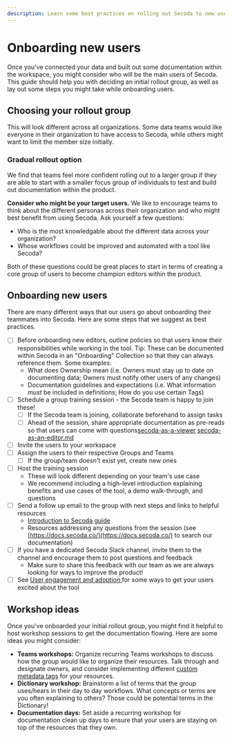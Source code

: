 ```yaml
---
description: Learn some best practices on rolling out Secoda to new users.
---
```


# Onboarding new users

Once you've connected your data and built out some documentation within the workspace, you might consider who will be the main users of Secoda. This guide should help you with deciding an initial rollout group, as well as lay out some steps you might take while onboarding users.

## Choosing your rollout group

This will look different across all organizations. Some data teams would like everyone in their organization to have access to Secoda, while others might want to limit the member size initially.

### Gradual rollout option

We find that teams feel more confident rolling out to a larger group if they are able to start with a smaller focus group of individuals to test and build out documentation within the product.

**Consider who might be your target users.** We like to encourage teams to think about the different personas across their organization and who might best benefit from using Secoda. Ask yourself a few questions:

* Who is the most knowledgable about the different data across your organization?&#x20;
* Whose workflows could be improved and automated with a tool like Secoda?

Both of these questions could be great places to start in terms of creating a core group of users to become champion editors within the product.

## Onboarding new users

There are many different ways that our users go about onboarding their teammates into Secoda. Here are some steps that we suggest as best practices.

* [ ] Before onboarding new editors, outline policies so that users know their responsibilities while working in the tool. Tip: These can be documented within Secoda in an "Onboarding" Collection so that they can always reference them. Some examples:
  * What does Ownership mean (i.e. Owners must stay up to date on documenting data; Owners must notify other users of any changes)
  * Documentation guidelines and expectations (i.e. What information _must_ be included in definitions; How do you use certain Tags)
* [ ] Schedule a group training session - the Secoda team is happy to join these!
  * [ ] If the Secoda team is joining, collaborate beforehand to assign tasks
  * [ ] Ahead of the session, share appropriate documentation as pre-reads so that users can come with questions[secoda-as-a-viewer](../../secoda-as-a-viewer/ "mention") [secoda-as-an-editor.md](../../secoda-as-an-editor.md "mention")
* [ ] Invite the users to your workspace
* [ ] Assign the users to their respective Groups and Teams
  * [ ] If the group/team doesn't exist yet, create new ones
* [ ] Host the training session&#x20;
  * These will look different depending on your team's use case
  * We recommend including a high-level introduction explaining benefits and use cases of the tool, a demo walk-through, and questions
* [ ] Send a follow up email to the group with next steps and links to helpful resources
  * [Introduction to Secoda guide](https://secoda.notion.site/Secoda-Intro-Guide-277512fb0c224b8a920fa0b099a26810)
  * Resources addressing any questions from the session (see [https://docs.secoda.co/](https://docs.secoda.co/) to search our documentation)
* [ ] If you have a dedicated Secoda Slack channel, invite them to the channel and encourage them to post questions and feedback
  * Make sure to share this feedback with our team as we are always looking for ways to improve the product!
* [ ] See [User engagement and adoption ](../user-engagement-and-adoption.md)for some ways to get your users excited about the tool

## Workshop ideas

Once you've onboarded your initial rollout group, you might find it helpful to host workshop sessions to get the documentation flowing. Here are some ideas you might consider:

* **Teams workshops:** Organize recurring Teams workshops to discuss how the group would like to organize their resources. Talk through and designate owners, and consider implementing different [custom metadata tags](../../../resource-and-metadata-management/custom-tags.md) for your resources.
* **Dictionary workshop:** Brainstorm a list of terms that the group uses/hears in their day to day workflows. What concepts or terms are you often explaining to others? Those could be potential terms in the Dictionary!
* **Documentation days:** Set aside a recurring workshop for documentation clean up days to ensure that your users are staying on top of the resources that they own.

###
